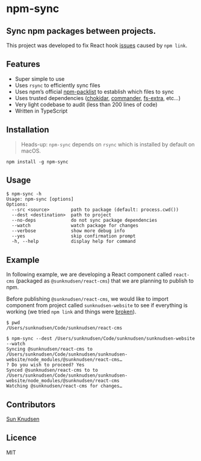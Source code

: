 # npm-sync

## Sync npm packages between projects.

This project was developed to fix React hook [issues](https://github.com/facebook/react/issues/13991) caused by `npm link`.

## Features

- Super simple to use
- Uses `rsync` to efficiently sync files
- Uses npm’s official [npm-packlist](https://www.npmjs.com/package/npm-packlist) to establish which files to sync
- Uses trusted dependencies ([chokidar](https://www.npmjs.com/package/chokidar), [commander](https://www.npmjs.com/package/commander), [fs-extra](https://www.npmjs.com/package/fs-extra), etc…)
- Very light codebase to audit (less than 200 lines of code)
- Written in TypeScript

## Installation

> Heads-up: `npm-sync` depends on `rsync` which is installed by default on macOS.

```shell
npm install -g npm-sync
```

## Usage

```console
$ npm-sync -h
Usage: npm-sync [options]
Options:
  --src <source>        path to package (default: process.cwd())
  --dest <destination>  path to project
  --no-deps             do not sync package dependencies
  --watch               watch package for changes
  --verbose             show more debug info
  --yes                 skip confirmation prompt
  -h, --help            display help for command
```

## Example

In following example, we are developing a React component called `react-cms` (packaged as `@sunknudsen/react-cms`) that we are planning to publish to npm.

Before publishing `@sunknudsen/react-cms`, we would like to import component from project called `sunknudsen-website` to see if everything is working (we tried `npm link` and things were [broken](https://github.com/facebook/react/issues/13991)).

```console
$ pwd
/Users/sunknudsen/Code/sunknudsen/react-cms

$ npm-sync --dest /Users/sunknudsen/Code/sunknudsen/sunknudsen-website --watch
Syncing @sunknudsen/react-cms to /Users/sunknudsen/Code/sunknudsen/sunknudsen-website/node_modules/@sunknudsen/react-cms…
? Do you wish to proceed? Yes
Synced @sunknudsen/react-cms to to /Users/sunknudsen/Code/sunknudsen/sunknudsen-website/node_modules/@sunknudsen/react-cms
Watching @sunknudsen/react-cms for changes…
```

## Contributors

[Sun Knudsen](https://sunknudsen.com/)

## Licence

MIT
